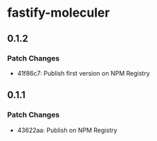 # fastify-moleculer

## 0.1.2

### Patch Changes

- 41f86c7: Publish first version on NPM Registry

## 0.1.1

### Patch Changes

- 43622aa: Publish on NPM Registry
